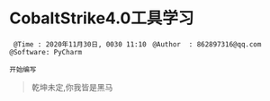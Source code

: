 # CobaltStrike4.0工具学习
` @Time : 2020年11月30日, 0030 11:10`
` @Author  : 862897316@qq.com`
` @Software: PyCharm`

```
开始编写
```









> 乾坤未定,你我皆是黑马